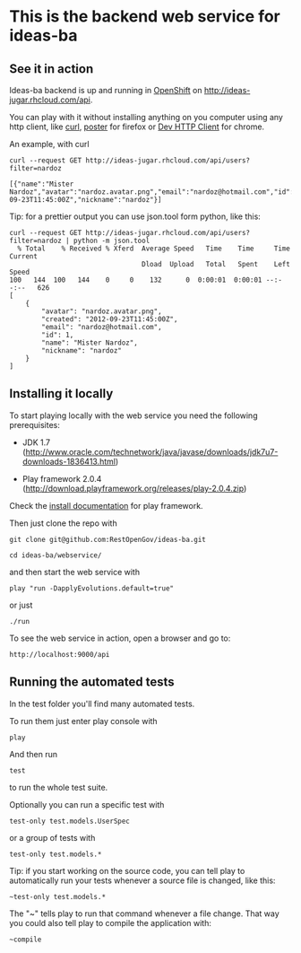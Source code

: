 This is the backend web service for ideas-ba
============================================

## See it in action

Ideas-ba backend is up and running in [OpenShift](https://openshift.redhat.com) on http://ideas-jugar.rhcloud.com/api.

You can play with it without installing anything on you computer using any http client, like [curl](http://en.wikipedia.org/wiki/CURL), [poster](https://addons.mozilla.org/es/firefox/addon/poster/) for firefox or [Dev HTTP Client](https://chrome.google.com/webstore/detail/aejoelaoggembcahagimdiliamlcdmfm) for chrome.

An example, with curl

```
curl --request GET http://ideas-jugar.rhcloud.com/api/users?filter=nardoz

[{"name":"Mister Nardoz","avatar":"nardoz.avatar.png","email":"nardoz@hotmail.com","id":1,"created":"2012-09-23T11:45:00Z","nickname":"nardoz"}]
```

Tip: for a prettier output you can use json.tool form python, like this:

```
curl --request GET http://ideas-jugar.rhcloud.com/api/users?filter=nardoz | python -m json.tool
  % Total    % Received % Xferd  Average Speed   Time    Time     Time  Current
                                 Dload  Upload   Total   Spent    Left  Speed
100   144  100   144    0     0    132      0  0:00:01  0:00:01 --:--:--   626
[
    {
        "avatar": "nardoz.avatar.png", 
        "created": "2012-09-23T11:45:00Z", 
        "email": "nardoz@hotmail.com", 
        "id": 1, 
        "name": "Mister Nardoz", 
        "nickname": "nardoz"
    }
]
```

## Installing it locally

To start playing locally with the web service you need the following prerequisites:

- JDK 1.7 (http://www.oracle.com/technetwork/java/javase/downloads/jdk7u7-downloads-1836413.html)

- Play framework 2.0.4 (http://download.playframework.org/releases/play-2.0.4.zip)

Check the [install documentation](http://www.playframework.org/documentation/latest/Installing) for play framework.

Then just clone the repo with

```
git clone git@github.com:RestOpenGov/ideas-ba.git

cd ideas-ba/webservice/
```

and then start the web service with

```
play "run -DapplyEvolutions.default=true"
```

or just

```
./run
```

To see the web service in action, open a browser and go to:

```
http://localhost:9000/api
```

## Running the automated tests

In the test folder you'll find many automated tests.

To run them just enter play console with

```
play
```

And then run

```
test
```

to run the whole test suite.

Optionally you can run a specific test with

```
test-only test.models.UserSpec
```

or a group of tests with

```
test-only test.models.*
```

Tip: if you start working on the source code, you can tell play to automatically run your tests whenever a source file is changed, like this:

```
~test-only test.models.*
```

The "~" tells play to run that command whenever a file change. That way you could also tell play to compile the application with:

```
~compile
```
